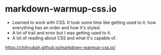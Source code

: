 # markdown-warmup-css.io

- Learned to work with CSS. It took some time like getting used to it. how everything has an order and how it's styled.
- A lot of trail and error but I was getting used to it.
- A lot of reading about CSS and what it's capable of.

https://chihyukah.github.io/markdown-warmup-css.io/
